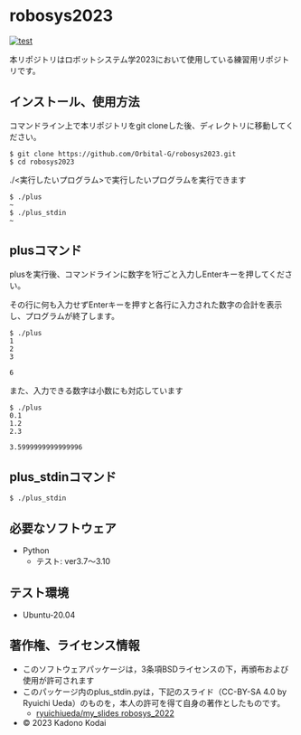 # robosys2023
[![test](https://github.com/Orbital-G/robosys2023/actions/workflows/test.yml/badge.svg)](https://github.com/Orbital-G/robosys2023/actions/workflows/test.yml)

本リポジトリはロボットシステム学2023において使用している練習用リポジトリです。

## インストール、使用方法
コマンドライン上で本リポジトリをgit cloneした後、ディレクトリに移動してください。
```
$ git clone https://github.com/Orbital-G/robosys2023.git
$ cd robosys2023
```

./<実行したいプログラム>で実行したいプログラムを実行できます
```
$ ./plus
~
$ ./plus_stdin
~
```

## plusコマンド
plusを実行後、コマンドラインに数字を1行ごと入力しEnterキーを押してください。

その行に何も入力せずEnterキーを押すと各行に入力された数字の合計を表示し、プログラムが終了します。
```
$ ./plus
1
2
3

6
```
また、入力できる数字は小数にも対応しています
```
$ ./plus
0.1
1.2
2.3

3.5999999999999996
```

## plus_stdinコマンド
```
$ ./plus_stdin

```

## 必要なソフトウェア
* Python
  * テスト: ver3.7〜3.10

## テスト環境
* Ubuntu-20.04

## 著作権、ライセンス情報
* このソフトウェアパッケージは，3条項BSDライセンスの下，再頒布および使用が許可されます
* このパッケージ内のplus_stdin.pyは，下記のスライド（CC-BY-SA 4.0 by Ryuichi Ueda）のものを，本人の許可を得て自身の著作としたものです。
  * [ryuichiueda/my_slides robosys_2022](https://github.com/ryuichiueda/my_slides/blob/master/robosys_2022/lesson4.md "引用元のスライド")
* © 2023 Kadono Kodai
